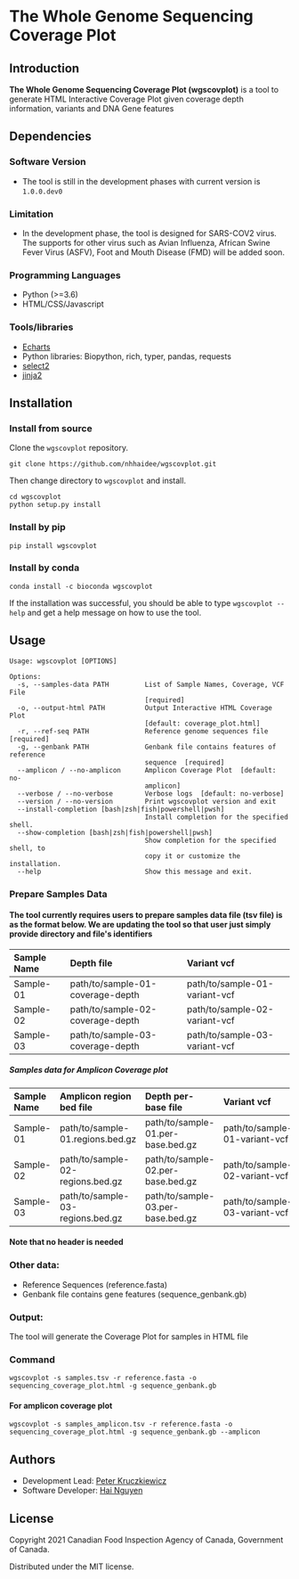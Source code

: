 # The Whole Genome Sequencing Coverage Plot

## Introduction

**The Whole Genome Sequencing Coverage Plot (wgscovplot)** is a tool to generate HTML Interactive Coverage Plot given coverage depth information, variants and DNA Gene features

## Dependencies

### Software Version

- The tool is still in the development phases with current version is ```1.0.0.dev0```

### Limitation

- In the development phase, the tool is designed for SARS-COV2 virus. The supports for other virus such as Avian Influenza, African Swine Fever Virus (ASFV), Foot and Mouth Disease (FMD) will be added soon.

### Programming Languages

- Python (>=3.6)
- HTML/CSS/Javascript

### Tools/libraries

- [Echarts]
- Python libraries: Biopython, rich, typer, pandas, requests
- [select2]
- [jinja2]

## Installation

### Install from source
Clone the `wgscovplot` repository.

```
git clone https://github.com/nhhaidee/wgscovplot.git
```

Then change directory to `wgscovplot` and install.

```
cd wgscovplot
python setup.py install
```

### Install by pip

```
pip install wgscovplot
```

### Install by conda

```
conda install -c bioconda wgscovplot
```

If the installation was successful, you should be able to type `wgscovplot --help` and get a help message on how to use the tool.


## Usage

```
Usage: wgscovplot [OPTIONS]

Options:
  -s, --samples-data PATH         List of Sample Names, Coverage, VCF File
                                  [required]
  -o, --output-html PATH          Output Interactive HTML Coverage Plot
                                  [default: coverage_plot.html]
  -r, --ref-seq PATH              Reference genome sequences file  [required]
  -g, --genbank PATH              Genbank file contains features of reference
                                  sequence  [required]
  --amplicon / --no-amplicon      Amplicon Coverage Plot  [default: no-
                                  amplicon]
  --verbose / --no-verbose        Verbose logs  [default: no-verbose]
  --version / --no-version        Print wgscovplot version and exit
  --install-completion [bash|zsh|fish|powershell|pwsh]
                                  Install completion for the specified shell.
  --show-completion [bash|zsh|fish|powershell|pwsh]
                                  Show completion for the specified shell, to
                                  copy it or customize the installation.
  --help                          Show this message and exit.
```



### Prepare Samples Data

#### The tool currently requires users to prepare samples data file (tsv file) is as the format below. We are updating the tool so that user just simply provide directory and file's identifiers

| Sample Name | Depth file                         | Variant vcf                                  
|:---         |:---                                |:---                           |
| Sample-01	  | path/to/sample-01-coverage-depth   | path/to/sample-01-variant-vcf | 
| Sample-02	  | path/to/sample-02-coverage-depth   | path/to/sample-02-variant-vcf | 
| Sample-03	  | path/to/sample-03-coverage-depth   | path/to/sample-03-variant-vcf |

##### Samples data for Amplicon Coverage plot
| Sample Name | Amplicon region bed file           | Depth per-base file               |Variant vcf                                              
|:---         |:---                                |:---                               |:---
| Sample-01	  | path/to/sample-01.regions.bed.gz   | path/to/sample-01.per-base.bed.gz | path/to/sample-01-variant-vcf
| Sample-02	  | path/to/sample-02-regions.bed.gz   | path/to/sample-02.per-base.bed.gz | path/to/sample-02-variant-vcf
| Sample-03	  | path/to/sample-03-regions.bed.gz   | path/to/sample-03.per-base.bed.gz | path/to/sample-03-variant-vcf

#### Note that no header is needed

### Other data:

- Reference Sequences (reference.fasta)
- Genbank file contains gene features (sequence_genbank.gb)

### Output:

The tool will generate the Coverage Plot for samples in HTML file

### Command

```
wgscovplot -s samples.tsv -r reference.fasta -o sequencing_coverage_plot.html -g sequence_genbank.gb
```
#### For amplicon coverage plot
```
wgscovplot -s samples_amplicon.tsv -r reference.fasta -o sequencing_coverage_plot.html -g sequence_genbank.gb --amplicon
```

## Authors

* Development Lead: [Peter Kruczkiewicz]
* Software Developer: [Hai Nguyen]

## License

Copyright 2021 Canadian Food Inspection Agency of Canada, Government of Canada.

Distributed under the MIT license.

<!-- TODO nf-core: Add bibliography of tools and data used in your pipeline -->


[Peter Kruczkiewicz]: https://github.com/peterk87/
[Hai Nguyen]: https://github.com/nhhaidee/
[Echarts]: https://echarts.apache.org/en/index.html
[select2]: https://select2.org/
[jinja2]: https://jinja.palletsprojects.com/en/3.0.x/
[Canadian Food Inspection Agency of Canada]: https://inspection.canada.ca/science-and-research/our-laboratories/ncfad-winnipeg/eng/1549576575939/1549576643836
